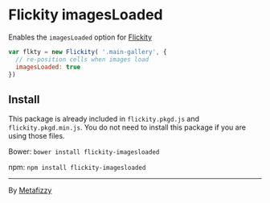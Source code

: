 # Flickity imagesLoaded

Enables the `imagesLoaded` option for [Flickity](http://flickity.metafizzy.co)

``` js
var flkty = new Flickity( '.main-gallery', {
  // re-position cells when images load
  imagesLoaded: true
})
```

## Install

This package is already included in `flickity.pkgd.js` and `flickity.pkgd.min.js`. You do not need to install this package if you are using those files.

Bower: `bower install flickity-imagesloaded`

npm: `npm install flickity-imagesloaded`

---

By [Metafizzy](http://metafizzy.co)
